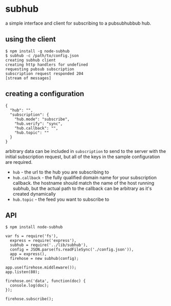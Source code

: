 # subhub

a simple interface and client for subscribing to a pubsubhubbub hub.

## using the client

```
$ npm install -g node-subhub
$ subhub -c /path/to/config.json
creating subhub client
creating http handlers for undefined
requesting pubsub subscription
subscription request responded 204 
[stream of messages]
```

## creating a configuration

```
{
  "hub": "",
  "subscription": {
    "hub.mode": "subscribe",
    "hub.verify": "sync",
    "hub.callback": "",
    "hub.topic": ""
  }
}
```
arbitrary data can be included in `subscription` to send to the server with the initial subscription request, but all of the keys in the sample configuration are required.

- `hub` - the url to the hub you are subscribing to
- `hub.callback` - the fully qualified domain name for your subscription callback. the hostname should match the name of the host running subhub, but the actual path to the callback can be arbitrary as it's created dynamically
- `hub.topic` - the feed you want to subscribe to

## API

```
$ npm install node-subhub
```

```
var fs = require('fs'),
  express = require('express'),
  subhub = require('../lib/subhub'),
  config = JSON.parse(fs.readFileSync('./config.json')),
  app = express(),
  firehose = new subhub(config);

app.use(firehose.middleware());
app.listen(80);

firehose.on('data', function(doc) {
  console.log(doc);
});

firehose.subscribe();
```